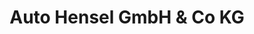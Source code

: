 ---
title: "Auto Hensel GmbH & Co KG"
url: /weidenberg/auto-hensel-gmbh-und-co-kg/
shop: Autohaus
---